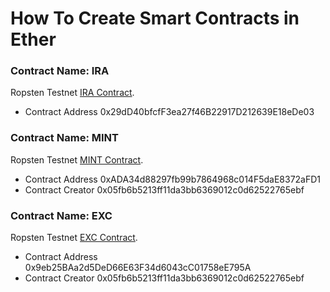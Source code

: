 # How To Create Smart Contracts in Ether

### Contract Name:	IRA

Ropsten Testnet [IRA Contract](https://ropsten.etherscan.io/address/0x29dd40bfcff3ea27f46b22917d212639e18ede03#code).
- Contract Address  0x29dD40bfcfF3ea27f46B22917D212639E18eDe03

### Contract Name:	MINT

Ropsten Testnet [MINT Contract](https://ropsten.etherscan.io/address/0xada34d88297fb99b7864968c014f5dae8372afd1#code).
- Contract Address  0xADA34d88297fb99b7864968c014F5daE8372aFD1
- Contract Creator  0x05fb6b5213ff11da3bb6369012c0d62522765ebf

### Contract Name:	EXC

Ropsten Testnet [EXC Contract](https://ropsten.etherscan.io/address/0x9eb25baa2d5ded66e63f34d6043cc01758ee795a#code).
- Contract Address  0x9eb25BAa2d5DeD66E63F34d6043cC01758eE795A
- Contract Creator  0x05fb6b5213ff11da3bb6369012c0d62522765ebf
